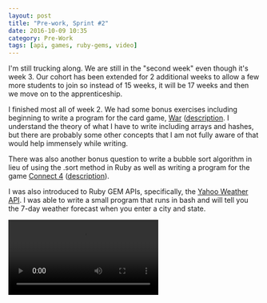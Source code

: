 ```yaml
---
layout: post
title: "Pre-work, Sprint #2"
date: 2016-10-09 10:35
category: Pre-Work
tags: [api, games, ruby-gems, video]
---
```

I'm still trucking along. We are still in the "second week" even though it's week 3. Our cohort has been extended for 2 additional weeks to allow a few more students to join so instead of 15 weeks, it will be 17 weeks and then we move on to the apprenticeship.

I finished most all of week 2. We had some bonus exercises including beginning to write a program for the card game, [War](https://github.com/yviedev/ACLTC/blob/master/war.rb) ([description](https://en.wikipedia.org/wiki/War_(card_game)). I understand the theory of what I have to write including arrays and hashes, but there are probably some other concepts that I am not fully aware of that would help immensely while writing.

There was also another bonus question to write a bubble sort algorithm in lieu of using the .sort method in Ruby as well as writing a program for the game [Connect 4](https://github.com/yviedev/ACLTC/blob/master/connect_four.rb) ([description](https://en.wikipedia.org/wiki/Connect_Four)).

I was also introduced to Ruby GEM APIs, specifically, the [Yahoo Weather API](https://developer.yahoo.com/weather/). I was able to write a small program that runs in bash and will tell you the 7-day weather forecast when you enter a city and state.

<!-- post video -->

  <video controls="controls" allowfullscreen="true">
    <source src="/video/weather.mp4" type="video/mp4">
  </video> 
